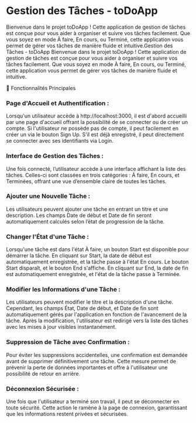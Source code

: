# Gestion des Tâches - toDoApp

Bienvenue dans le projet toDoApp ! Cette application de gestion de tâches est conçue pour vous aider à organiser et suivre vos tâches facilement. Que vous soyez en mode À faire, En cours, ou Terminé, cette application vous permet de gérer vos tâches de manière fluide et intuitive.Gestion des Tâches - toDoApp
Bienvenue dans le projet toDoApp ! Cette application de gestion de tâches est conçue pour vous aider à organiser et suivre vos tâches facilement. Que vous soyez en mode À faire, En cours, ou Terminé, cette application vous permet de gérer vos tâches de manière fluide et intuitive.

📖 Fonctionnalités Principales

### Page d'Accueil et Authentification :

Lorsqu'un utilisateur accède à http://localhost:3000, il est d'abord accueilli par une page d'accueil offrant la possibilité de se connecter ou de créer un compte.
Si l'utilisateur ne possède pas de compte, il peut facilement en créer un via le bouton Sign Up. S'il est déjà enregistré, il peut directement se connecter avec ses identifiants via Login.

### Interface de Gestion des Tâches :

Une fois connecté, l’utilisateur accède à une interface affichant la liste des tâches. Celles-ci sont classées en trois catégories : À faire, En cours, et Terminées, offrant une vue d’ensemble claire de toutes les tâches.

### Ajouter une Nouvelle Tâche :

Les utilisateurs peuvent ajouter une tâche en entrant un titre et une description. Les champs Date de début et Date de fin seront automatiquement calculés selon l’état de progression de la tâche.

### Changer l'État d'une Tâche :

Lorsqu'une tâche est dans l'état À faire, un bouton Start est disponible pour démarrer la tâche.
En cliquant sur Start, la date de début est automatiquement enregistrée, et la tâche passe à l'état En cours. Le bouton Start disparaît, et le bouton End s'affiche.
En cliquant sur End, la date de fin est automatiquement enregistrée, et l'état de la tâche passe à Terminée.

### Modifier les Informations d'une Tâche :

Les utilisateurs peuvent modifier le titre et la description d'une tâche. Cependant, les champs État, Date de début, et Date de fin sont automatiquement gérés par l'application en fonction de l'avancement de la tâche.
Après la modification, l'utilisateur est redirigé vers la liste des tâches avec les mises à jour visibles instantanément.

### Suppression de Tâche avec Confirmation :

Pour éviter les suppressions accidentelles, une confirmation est demandée avant de supprimer définitivement une tâche. Cette mesure permet de prévenir la perte de données importantes et offre à l'utilisateur une possibilité de retour en arrière.

### Déconnexion Sécurisée :

Une fois que l'utilisateur a terminé son travail, il peut se déconnecter en toute sécurité. Cette action le ramène à la page de connexion, garantissant que les informations restent privées et sécurisées.

